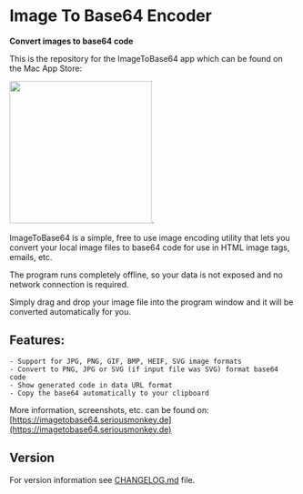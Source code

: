 # Image To Base64 Encoder
**Convert images to base64 code**

This is the repository for the ImageToBase64 app which can be found on the Mac App Store:

[<img src="https://imagetobase64.seriousmonkey.de/static/media/appstore.8e9c1fdc.png" width="250px">](https://apps.apple.com/us/app/image-to-base64-encoder/id1479205687). 

ImageToBase64 is a simple, free to use image encoding utility that lets you convert your local image files to base64 code for use in HTML image tags, emails, etc.

The program runs completely offline, so your data is not exposed and no network connection is required.

Simply drag and drop your image file into the program window and it will be converted automatically for you.

## Features:
    - Support for JPG, PNG, GIF, BMP, HEIF, SVG image formats
    - Convert to PNG, JPG or SVG (if input file was SVG) format base64 code
    - Show generated code in data URL format
    - Copy the base64 automatically to your clipboard

More information, screenshots, etc. can be found on: [https://imagetobase64.seriousmonkey.de](https://imagetobase64.seriousmonkey.de)


## Version

For version information see [CHANGELOG.md](https://github.com/sanzaru/image-to-base64/blob/master/CHANGELOG.md) file.
